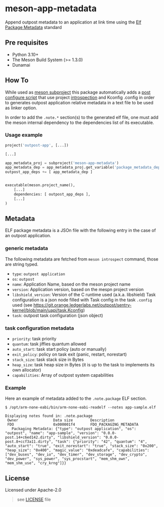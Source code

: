 # meson-app-metadata

Append outpost metadata to an application at link time using the [Elf Package Metadata](https://systemd.io/ELF_PACKAGE_METADATA/) standard

## Pre requisites
 - Python 3.10+
 - The Meson Build System (>= 1.3.0)
 - Dunamai

## How To

While used as [meson subproject](https://mesonbuild.com/Subprojects.html) this package automatically adds a [post configure script](https://mesonbuild.com/Reference-manual_builtin_meson.html#mesonadd_postconf_script) that use project [introspection](https://mesonbuild.com/Commands.html#introspect) and Kconfig .config in order to generates outpost application relative metadata in a text file to be used as linker option.

In order to add the `.note.*` section(s) to the generated elf file, one must add the meson internal dependency to the dependencies list of its executable.

### Usage example

```python
project('outpost-app', [...])

[...]

app_metadata_proj = subproject('meson-app-metadata')
app_metadata_dep = app_metadata_proj.get_variable('package_metadata_dep')
outpost_app_deps += [ app_metadata_dep ]


executable(meson.project_name(),
    [...]
    dependencies: [ outpost_app_deps ],
    [...]
)
```

## Metadata

ELF package metadata is a JSOn file with the following entry in the case of an outpost application.

### generic metadata
The following metadata are fetched from `meson introspect` command, those are string typed.
 - `type`: `outpost application`
 - `os`: `outpost`
 - `name`: Application Name, based on the meson project name
 - `version`: Application version, based on the mespn project version
 - `libshield_version`: Version of the C runtime used (a.k.a. libshield)
 Task configuration is a json node filled with Task config in the task `.config` used (see https://git.orange.ledgerlabs.net/outpost/sentry-kernel/blob/main/uapi/task.Kconfig)
 - `task`: outpost task configuration (json object)

### task configuration metadata
 - `priority`: task priority
 - `quantum`: task jiffies quantum allowed
 - `auto_start`: task start policy (auto or manually)
 - `exit_policy`: policy on task exit (panic, restart, norestart)
 - `stack_size`: task stack size in Bytes
 - `heap_size`: task heap size in Bytes (it is up to the task to implements its own allocator)
 - `capabilities`: Array of outpost system capabilities

 ### Example
 Here an example of metadata added to the `.note.package` ELF section.

 ```console
 $ /opt/arm-none-eabi/bin/arm-none-eabi-readelf --notes app-sample.elf

Displaying notes found in: .note.package
  Owner                Data size        Description
  FDO                  0x000001f4       FDO_PACKAGING_METADATA
    Packaging Metadata: {"type": "outpost application", "os": "outpost", "name": "app-sample", "version": "0.0.0-post.14+c6ed142.dirty", "libshield_version": "0.0.0-post.8+ccf3a11.dirty", "task": {"priority": "42", "quantum": "4", "auto_start": "true", "exit_norestart": "true", "stack_size": "0x200", "heap_size": "0x400", "magic_value": "0xdeadcafe", "capabilities": ["dev_buses", "dev_io", "dev_timer", "dev_storage", "dev_crypto", "dev_power", "sys_power", "sys_procstart", "mem_shm_own", "mem_shm_use", "cry_krng"]}}
 ```

## License
Licensed under Apache-2.0

> see [LICENSE](LICENSE) file
